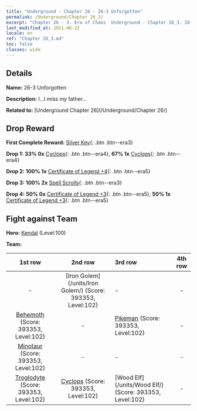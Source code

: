 ```yaml
---
title: "Underground - Chapter 26 - 26-3 Unforgotten"
permalink: /Underground/Chapter 26_3/
excerpt: "Chapter 26 - 3. Era of Chaos  Underground - Chapter 26_3. 26-3 Unforgotten"
last_modified_at: 2021-06-22
locale: en
ref: "Chapter 26_3.md"
toc: false
classes: wide
---
```


## Details

 **Name:** 26-3 Unforgotten

 **Description:** I...I miss my father...

 **Related to:** [Underground Chapter 26](/Underground/Chapter 26/)

## Drop Reward

 **First Complete Reward:** [Silver Key](/Items/con_693/){: .btn .btn--era3}

 **Drop 1:** **33% 0x** [Cyclops](/Items/unt_222/){: .btn .btn--era4}, **67% 1x** [Cyclops](/Items/unt_222/){: .btn .btn--era4}

 **Drop 2:** **100% 1x** [Certificate of Legend +4](/Items/mat_95/){: .btn .btn--era5}

 **Drop 3:** **100% 2x** [Spell Scrolls](/Items/con_694/){: .btn .btn--era3}

 **Drop 4:** **50% 0x** [Certificate of Legend +3](/Items/mat_88/){: .btn .btn--era5}, **50% 1x** [Certificate of Legend +3](/Items/mat_88/){: .btn .btn--era5}


## Fight against Team
 **Hero:** [Kendal](/heroes/Kendal/) (Level:100)

 **Team:**


  | 1st row | 2nd row | 3rd row | 4th row |
  |:----:|:----:|:----|:----:|
  | - | [Iron Golem](/units/Iron Golem/) (Score: 393353, Level:102)  | - | - |
  | [Behemoth](/units/Behemoth/) (Score: 393353, Level:102)  | - | [Pikeman](/units/Pikeman/) (Score: 393353, Level:102)  | - |
  | [Minotaur](/units/Minotaur/) (Score: 393353, Level:102)  | - | - | - |
  | [Troglodyte](/units/Troglodyte/) (Score: 393353, Level:102)  | [Cyclops](/units/Cyclops/) (Score: 393353, Level:102)  | [Wood Elf](/units/Wood Elf/) (Score: 393353, Level:102)  | - |


